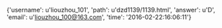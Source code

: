 {'username': u'liouzhou_101', 'path': u'dzd1139/1139.html', 'answer': u'D', 'email': u'liouzhou_100@163.com', 'time': '2016-02-22:16:06:11'}